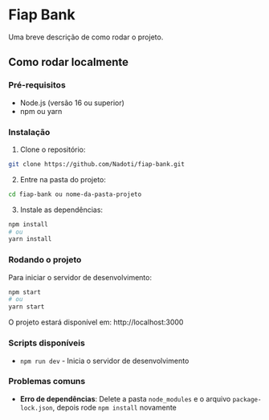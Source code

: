 # Fiap Bank

Uma breve descrição de como rodar o projeto.

## Como rodar localmente

### Pré-requisitos

- Node.js (versão 16 ou superior)
- npm ou yarn

### Instalação

1. Clone o repositório:
```bash
git clone https://github.com/Nadoti/fiap-bank.git
```

2. Entre na pasta do projeto:
```bash
cd fiap-bank ou nome-da-pasta-projeto
```

3. Instale as dependências:
```bash
npm install
# ou
yarn install
```

### Rodando o projeto

Para iniciar o servidor de desenvolvimento:

```bash
npm start
# ou
yarn start
```

O projeto estará disponível em: http://localhost:3000

### Scripts disponíveis

- `npm run dev` - Inicia o servidor de desenvolvimento

### Problemas comuns

- **Erro de dependências**: Delete a pasta `node_modules` e o arquivo `package-lock.json`, depois rode `npm install` novamente
